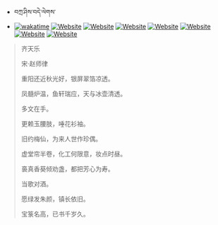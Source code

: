 - བཀྲ་ཤིས་བདེ་ལེགས་ 
- [![wakatime](https://wakatime.com/badge/user/5043ee4a-e361-4607-9d47-d557f2005d05.svg)](https://wakatime.com/@5043ee4a-e361-4607-9d47-d557f2005d05)	[![Website](https://img.shields.io/website?label=&up_color=orange&up_message=Tianchi&url=https%3A%2F%2Fshields.io)](https://tianchi.aliyun.com/home/science/scienceDetail?userId=1095279182618)	[![Website](https://img.shields.io/website?label=&up_color=blue&up_message=Kaggle&url=https%3A%2F%2Fshields.io)](https://www.kaggle.com/ivanxu/)	[![Website](https://img.shields.io/website?label=&up_color=gay&up_message=Yuque&url=https%3A%2F%2Fshields.io)](https://www.yuque.com/ivanaxu)	[![Website](https://img.shields.io/website?label=&up_color=brown&up_message=Leetcode&url=https%3A%2F%2Fshields.io)](https://leetcode.cn/u/ivanaxu)	[![Website](https://img.shields.io/website?label=&up_color=violet&up_message=AIstudio&url=https%3A%2F%2Fshields.io)](https://aistudio.baidu.com/aistudio/personalcenter/thirdview/979775)	[![Website](https://img.shields.io/website?label=&up_color=red&up_message=Gitee&url=https%3A%2F%2Fshields.io)](https://gitee.com/IvanaXu)	[![Website](https://img.shields.io/website?label=&up_color=yellow&up_message=Monkeytype&url=https%3A%2F%2Fshields.io)](https://monkeytype.com/profile/IvanaXu) 

> 齐天乐
>
> 宋·赵师律
>
> 重阳还近秋光好，银屏翠箔凉透。
> 
> 凤髓炉温，鱼轩瑞应，天与冰壶清透。
> 
> 多文在手。
> 
> 更赖玉腰肢，唾花衫袖。
> 
> 旧约梅仙，为来人世作珍偶。
> 
> 虚堂帘半卷，化工何限意，妆点时昼。
> 
> 裛真香葵倾劝盏，都把芳心为寿。
> 
> 当歌对酒。
> 
> 愿绿发朱颜，镇长依旧。
> 
> 宝箓名高，已书千岁久。
